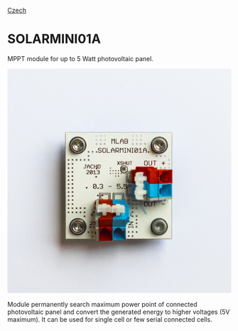 
[Czech](./README.cs.md)
<!--- module --->
# SOLARMINI01A
<!--- Emodule --->

<!--- subtitle ---> MPPT module for up to 5 Watt photovoltaic panel.<!--- Esubtitle --->

![SOLARMINI01A](/doc/img/SOLARMINI01A_top_big.jpg)

<!--- description ---> Module permanently search maximum power point of connected photovoltaic panel and convert the generated energy to higher voltages (5V maximum). It can be used for single cell or few serial connected cells. <!--- Edescription --->
            
